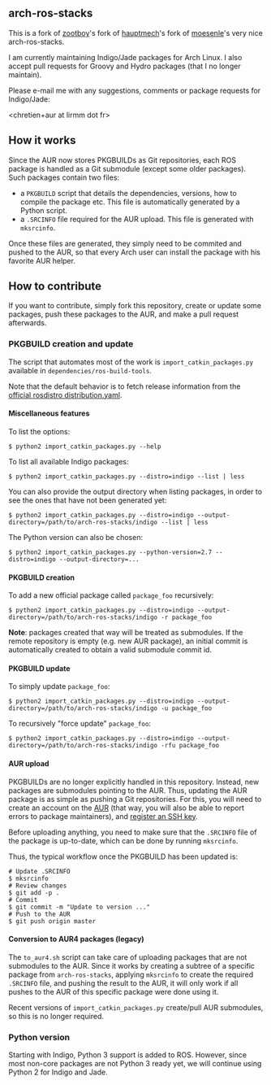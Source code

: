 arch-ros-stacks
---------------

This is a fork of [zootboy][zootboy]'s fork of [hauptmech][hauptmech]'s fork of
[moesenle][moesenle]'s very nice arch-ros-stacks.

I am currently maintaining Indigo/Jade packages for Arch Linux. I also accept
pull requests for Groovy and Hydro packages (that I no longer maintain).

Please e-mail me with any suggestions, comments or package requests for
Indigo/Jade:

\<chretien+aur at lirmm dot fr\>

## How it works

Since the AUR now stores PKGBUILDs as Git repositories, each ROS package is
handled as a Git submodule (except some older packages). Such packages contain
two files:

* a `PKGBUILD` script that details the dependencies, versions, how to compile
  the package etc. This file is automatically generated by a Python script.
* a `.SRCINFO` file required for the AUR upload. This file is generated with
  `mksrcinfo`.

Once these files are generated, they simply need to be commited and pushed
to the AUR, so that every Arch user can install the package with his
favorite AUR helper.

## How to contribute

If you want to contribute, simply fork this repository, create or update some
packages, push these packages to the AUR, and make a pull request afterwards.

### PKGBUILD creation and update

The script that automates most of the work is `import_catkin_packages.py`
available in `dependencies/ros-build-tools`.

Note that the default behavior is to fetch release information from the
[official rosdistro distribution.yaml][distribution.yaml].

#### Miscellaneous features

To list the options:
```shell
$ python2 import_catkin_packages.py --help
```

To list all available Indigo packages:

```shell
$ python2 import_catkin_packages.py --distro=indigo --list | less
```

You can also provide the output directory when listing packages, in order to
see the ones that have not been generated yet:

```shell
$ python2 import_catkin_packages.py --distro=indigo --output-directory=/path/to/arch-ros-stacks/indigo --list | less
```

The Python version can also be chosen:
```shell
$ python2 import_catkin_packages.py --python-version=2.7 --distro=indigo --output-directory=...
```

#### PKGBUILD creation

To add a new official package called `package_foo` recursively:

```shell
$ python2 import_catkin_packages.py --distro=indigo --output-directory=/path/to/arch-ros-stacks/indigo -r package_foo
```

**Note**: packages created that way will be treated as submodules. If the
remote repository is empty (e.g. new AUR package), an initial commit is
automatically created to obtain a valid submodule commit id.

#### PKGBUILD update

To simply update `package_foo`:

```shell
$ python2 import_catkin_packages.py --distro=indigo --output-directory=/path/to/arch-ros-stacks/indigo -u package_foo
```

To recursively "force update" `package_foo`:

```shell
$ python2 import_catkin_packages.py --distro=indigo --output-directory=/path/to/arch-ros-stacks/indigo -rfu package_foo
```

#### AUR upload

PKGBUILDs are no longer explicitly handled in this repository. Instead, new
packages are submodules pointing to the AUR. Thus, updating the AUR package is
as simple as pushing a Git repositories. For this, you will need to create an
account on the [AUR][AUR] (that way, you will also be able to report errors to
package maintainers), and [register an SSH key][AUR key].

Before uploading anything, you need to make sure that the `.SRCINFO` file of
the package is up-to-date, which can be done by running `mksrcinfo`.

Thus, the typical workflow once the PKGBUILD has been updated is:

```shell
# Update .SRCINFO
$ mksrcinfo
# Review changes
$ git add -p .
# Commit
$ git commit -m "Update to version ..."
# Push to the AUR
$ git push origin master
```

#### Conversion to AUR4 packages (legacy)

The `to_aur4.sh` script can take care of uploading packages that are not
submodules to the AUR. Since it works by creating a subtree of a specific
package from `arch-ros-stacks`, applying `mksrcinfo` to create the required
`.SRCINFO` file, and pushing the result to the AUR, it will only work if all
pushes to the AUR of this specific package were done using it.

Recent versions of `import_catkin_packages.py` create/pull AUR submodules, so
this is no longer required.


### Python version

Starting with Indigo, Python 3 support is added to ROS. However, since most
non-core packages are not Python 3 ready yet, we will continue using Python 2
for Indigo and Jade.

[zootboy]: https://github.com/zootboy/arch-ros-stacks
[hauptmech]: https://github.com/hauptmech/arch-ros-stacks
[moesenle]: https://github.com/moesenle/arch-ros-stacks
[distribution.yaml]: https://github.com/ros/rosdistro/blob/master/indigo/distribution.yaml
[AUR]: https://aur.archlinux.org/
[AUR key]: https://wiki.archlinux.org/index.php/Arch_User_Repository#Submitting_packages
